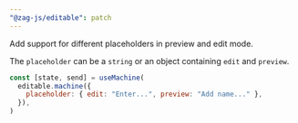 ```yaml
---
"@zag-js/editable": patch
---
```


Add support for different placeholders in preview and edit mode.

The `placeholder` can be a `string` or an object containing `edit` and `preview`.

```js
const [state, send] = useMachine(
  editable.machine({
    placeholder: { edit: "Enter...", preview: "Add name..." },
  }),
)
```
